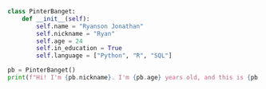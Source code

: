 ```python
class PinterBanget:
    def __init__(self):
        self.name = "Ryanson Jonathan"
        self.nickname = "Ryan"
        self.age = 24
        self.in_education = True
        self.language = ["Python", "R", "SQL"]

pb = PinterBanget()
print(f"Hi! I'm {pb.nickname}. I'm {pb.age} years old, and this is {pb.language[0]} syntax.")
```

<!--
**pinterbanget/pinterbanget** is a ✨ _special_ ✨ repository because its `README.md` (this file) appears on your GitHub profile.

Here are some ideas to get you started:

- 🔭 I’m currently working on ...
- 🌱 I’m currently learning ...
- 👯 I’m looking to collaborate on ...
- 🤔 I’m looking for help with ...
- 💬 Ask me about ...
- 📫 How to reach me: ...
- 😄 Pronouns: ...
- ⚡ Fun fact: ...
-->
